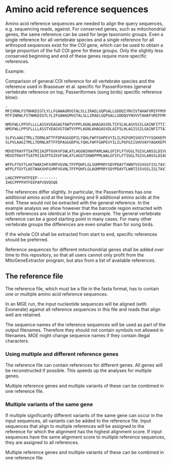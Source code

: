 # Amino acid reference sequences

Amino acid reference sequences are needed to align the query sequences, e.g. sequencing reads, against. 
For conserved genes, such as mitochondrial genes, the same reference can be used for large taxonomic groups. Even a single reference for all vertebrate species and a single reference for all arthropod sequences exist for the COI gene, which can be used to obtain a large proportion of the full COI gene for these groups.
Only the slightly less conserved beginning and end of these genes require more specific references.

Example:

Comparison of general COI reference for all vertebrate species and the reference used in Brasseuer et al. specific for Passeriformes (general vertebrate reference on top, Passeriformes (song birds) specific reference blow):

```{r, eval=TRUE}
-MFIXRWLFSTNHKDIGTLYLLFGAWAGMVGTALSLLIRAELGQPGALLGDDQIYNVIVTAHAFVMIFFMVMPIMIGGFGNWLVPLMIGAPDMAFPRMN
MTFINRWLFSTNHKDIGTLYLIFGAWAGMVGTALSLLIRAELGQPGALLGDDQVYNVVVTAHAFVMIFFMVMPIMIGGFGNWLVPLMIGAPDMAFPRMN

NMSFWLLPPSFLLLLASSXVEAGAGTGWTVYPPLAGNLAHAGASVDLTIFSLHLAGVSSILGAINFITTIINMKPPAXSQYQTPLFVWSVLITAVLLLL
NMSFWLLPPSFLLLLASSTVEAGVGTGWTVYPPLAGNLAHAGASVDLAIFSLHLAGISSILGAINFITTAINMKPPALSQYQTPLFVWSVLITAVLLLL

SLPVLAAGITMLLTDRNLNTTFFDPAGGGDPILYQHLFWFFGHPEVYILILPGFGMISHIVTYYSGKKEPFGYMGMVWAMMSIGFLGFIVWAHHMFTVG
SLPVLAAGITMLLTDRNLNTTFFDPAGGGDPVLYQHLFWFFGHPEVYILILPGFGIISHVVAYYAGKKEPFGYMGMVWAMLSIGFLGFIVWAHHMFTVG

MDVDTRAYFTSATMIIAIPTGVKVFSWLATLHGGNIKWXPAMLWALGFIFLFTVGGLTGIVLANSSLDIVLHDTYYVVAHFHYVLSMGAVFAIMGGFVH
MDVDTRAYFTSATMIIAIPTGIKVFSWLATLHGGTIKWDPPMLWALGFIFLFTIGGLTGIVLANSSLDIALHDTYYVVAHFHYVLSMGAVFAILAGFTH

WFPLFTGYTLHXTWAKIHFXXMFVGVNLTFFPQHFLGLSGMPRRYSDYPDAYTXWNTVSSXGSFISLTAVILMXFIIWEAFAAKREVLXVELTXTNXEW
WFPLFTGYTLHSTWAKXHFGVMFVGVNLTFFPQHFLGLAGMPRRYSDYPDAYTLWNTISSVGSLISLTAVIMLVFIIWEAFASKRKALQPELTSTNVEW

LHGCPPPYHTFEEP---------
IHGCPPPFHTFEEPAFVQVQSQE
```

The references differ slightly. In particular, the Passeriformes has one additional amino acid at the beginning and 9 additional amino acids at the end.
These would not be extracted with the general reference. In the example analysis we show however that the barcode region extracted with both references are identical in the given example. The general vertebrate reference can be a good starting point in many cases. For many other vertebrate groups the differences are even smaller than for song birds.

If the whole COI shall be extracted from start to end, specific references should be preferred.


Reference sequences for different mitochondrial genes shall be added over time to this repository, so that all users cannot only profit from the MitoGeneExtractor program, but also from a list of available references.

## The reference file

The reference file, which must be a file in the fasta format, has to contain one or multiple amino acid reference sequences.

In an MGE run, the input nucleotide sequences will be aligned (with Exonerate) against all reference sequences in this file and reads that align well are retained.

The sequence names of the reference sequences will be used as part of the output filenames. Therefore they should not contain symbols not allowed in filenames. MGE might change sequence names if they contain illegal characters.

### Using multiple and different reference genes

The reference file can contain references for different genes. All genes will be reconstructed if possible. This speeds up the analyses for multiple genes.

Multiple reference genes and multiple variants of these can be combined in one reference file.

### Multiple variants of the same gene

If multiple significantly different variants of the same gene can occur in the input sequences, all variants can be added to the reference file. Input sequences that align to multiple references will be assigned to the reference for which the alignment has the highest alignment score. If input sequences have the same alignment score to multiple reference sequences, they are assigned to all references.

Multiple reference genes and multiple variants of these can be combined in one reference file.

